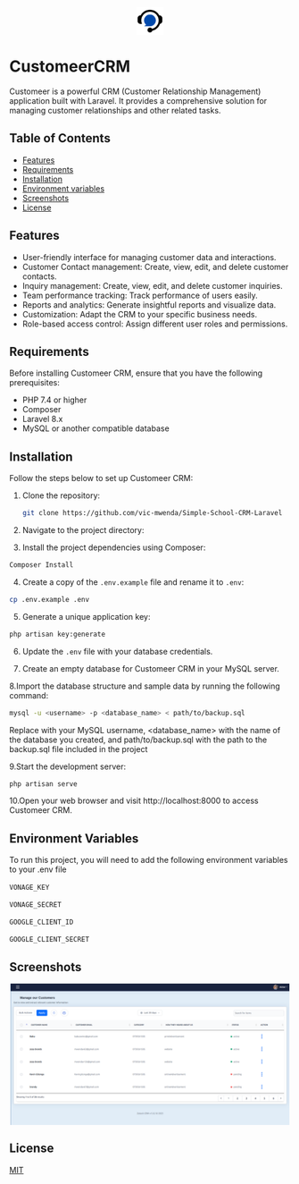 <p align="center">
  <img src="resources/images/Support.png" style="width: 50px" align="center"/>
</p>

# CustomeerCRM

Customeer is a powerful CRM (Customer Relationship Management) application built with Laravel. It provides a comprehensive solution for managing customer relationships and other related tasks.

## Table of Contents
- [Features](#features)
- [Requirements](#requirements)
- [Installation](#installation)
- [Environment variables](#environmentvariables)
- [Screenshots](#screenshots)
- [License](#license)

## Features

- User-friendly interface for managing customer data and interactions.
- Customer Contact management: Create, view, edit, and delete customer contacts.
- Inquiry management: Create, view, edit, and delete customer inquiries.
- Team performance tracking: Track performance of users easily.
- Reports and analytics: Generate insightful reports and visualize data.
- Customization: Adapt the CRM to your specific business needs.
- Role-based access control: Assign different user roles and permissions.

## Requirements

Before installing Customeer CRM, ensure that you have the following prerequisites:

- PHP 7.4 or higher
- Composer
- Laravel 8.x
- MySQL or another compatible database

## Installation

Follow the steps below to set up Customeer CRM:

1. Clone the repository:

   ```bash
   git clone https://github.com/vic-mwenda/Simple-School-CRM-Laravel
   ```
2. Navigate to the project directory:


3. Install the project dependencies using Composer:

```bash
Composer Install
```

4. Create a copy of the `.env.example` file and rename it to `.env`:
```bash
cp .env.example .env
```
5. Generate a unique application key:

```bash
php artisan key:generate
```


6. Update the `.env` file with your database credentials.

7. Create an empty database for Customeer CRM in your MySQL server. 

8.Import the database structure and sample data by running the following command:

```bash
mysql -u <username> -p <database_name> < path/to/backup.sql
```
Replace <username> with your MySQL username, <database_name> with the name of the database you created, and path/to/backup.sql with the path to the backup.sql file included in the project

9.Start the development server:

```bash
php artisan serve
```
10.Open your web browser and visit http://localhost:8000 to access Customeer CRM.







## Environment Variables

To run this project, you will need to add the following environment variables to your .env file

`VONAGE_KEY`

`VONAGE_SECRET`

`GOOGLE_CLIENT_ID`

`GOOGLE_CLIENT_SECRET`


## Screenshots


<p align='center'>
  <img src="resources/images/readme3.png" width="500" align="center"/>
</p>

## License

[MIT](https://choosealicense.com/licenses/mit/)

